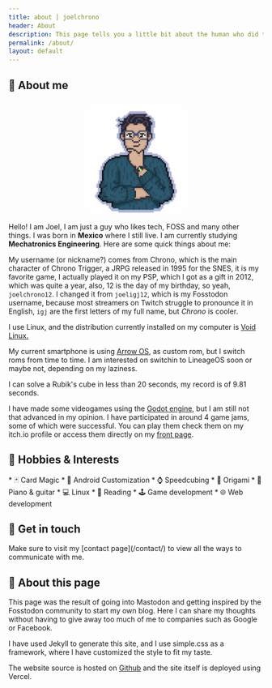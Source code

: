```yaml
---
title: about | joelchrono
header: About
description: This page tells you a little bit about the human who did this, and some extra info about this site.
permalink: /about/
layout: default
---
```

## 👤 About me 

 <img src="/assets/img/pfp2.png" alt="My profile pic" class="img" style="display: block; border-radius:20%;margin-left: auto; margin-right: auto; width: 45%; opacity:.95"> 

 <article markdown="1">

Hello! I am Joel, I am just a guy who likes tech, FOSS and many other things. I was born in **Mexico** where I still live. I am currently studying **Mechatronics Engineering**. Here are some quick things about me:

My username (or nickname?) comes from Chrono, which is the main character of Chrono Trigger, a JRPG released in 1995 for the SNES, it is my favorite game, I actually played it on my PSP, which I got as a gift in 2012, which was quite a year, also, 12 is the day of my birthday, so yeah, `joelchrono12`. I changed it from `joeligj12`, which is my Fosstodon username, because most streamers on Twitch struggle to pronounce it in English, `igj` are the first letters of my full name, but *Chrono* is cooler.

I use Linux, and the distribution currently installed on my computer is [Void Linux.](https://voidlinux.org) 

My current smartphone is using [Arrow OS](https://arrowos.net/), as custom rom, but I switch roms from time to time. I am interested on switchin to LineageOS soon or maybe not, depending on my laziness.

I can solve a Rubik's cube in less than 20 seconds, my record is of 9.81 seconds.

I have made some videogames using the [Godot engine](https://godotengine.org), but I am still not that advanced in my opinion. I have participated in around 4 game jams, some of which were successful. You can play them check them on my itch.io profile or access them directly on my [front page](/). 

</article>

## 🍿 Hobbies & Interests 

 <article markdown="1">
* 🃏 Card Magic 
* 📱 Android Customization 
* ⌚ Speedcubing
* 📃 Origami 
* 🎹 Piano & guitar 
* 💻 Linux 
* 📖 Reading 
* 🕹️ Game development
* 🌐 Web development 
</article>

## 💬 Get in touch

 <article markdown="1">
 Make sure to visit my [contact page](/contact/) to view all the ways to communicate with me.
</article>

## 📰 About this page

<article markdown="1" >
This page was the result of going into Mastodon and getting inspired by the Fosstodon community to start my own blog. Here I can share my thoughts without having to give away too much of me to companies such as Google or Facebook.

I have used Jekyll to generate this site, and I use simple.css as a framework, where I have customized the style to fit my taste.

The website source is hosted on [Github](https://github.com/joelchrono12/jekyll-site-test.css) and the site itself is deployed using Vercel.
</article>
